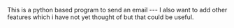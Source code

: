 This is a python based program to send an email --- I also want to add other features which i have not yet thought of but that could be useful. 
